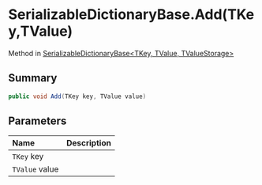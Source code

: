 # SerializableDictionaryBase.Add(TKey,TValue)

Method in [SerializableDictionaryBase\<TKey, TValue, TValueStorage\>](/docs/api/csharp/yarn.unity.serializabledictionarybase-2.md)

## Summary



```csharp
public void Add(TKey key, TValue value)
```

## Parameters

|Name|Description|
|:---|:---|
|`TKey` key||
|`TValue` value||

